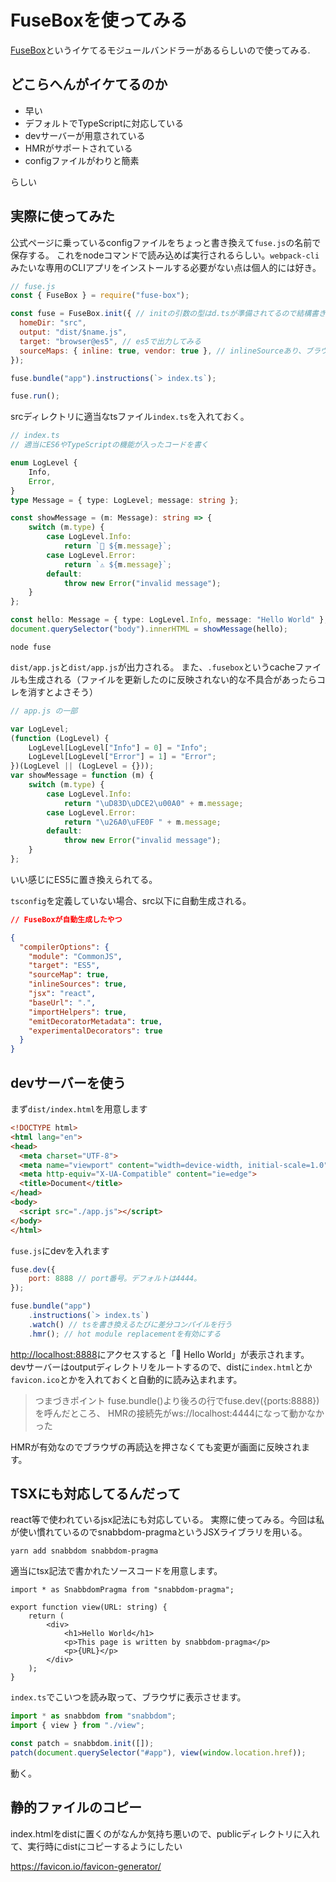 # FuseBoxを使ってみる

[FuseBox](https://github.com/fuse-box/fuse-box)というイケてるモジュールバンドラーがあるらしいので使ってみる.

## どこらへんがイケてるのか

- 早い
- デフォルトでTypeScriptに対応している
- devサーバーが用意されている
- HMRがサポートされている
- configファイルがわりと簡素

らしい

## 実際に使ってみた

公式ページに乗っているconfigファイルをちょっと書き換えて`fuse.js`の名前で保存する。
これをnodeコマンドで読み込めば実行されるらしい。`webpack-cli`みたいな専用のCLIアプリをインストールする必要がない点は個人的には好き。

```js
// fuse.js
const { FuseBox } = require("fuse-box");

const fuse = FuseBox.init({ // initの引数の型はd.tsが準備されてるので結構書きやすい
  homeDir: "src",
  output: "dist/$name.js",
  target: "browser@es5", // es5で出力してみる
  sourceMaps: { inline: true, vendor: true }, // inlineSourceあり、ブラウザ対応ありにしておく
});

fuse.bundle("app").instructions(`> index.ts`);

fuse.run();
```

srcディレクトリに適当なtsファイル`index.ts`を入れておく。

```ts
// index.ts
// 適当にES6やTypeScriptの機能が入ったコードを書く

enum LogLevel {
    Info,
    Error,
}
type Message = { type: LogLevel; message: string };

const showMessage = (m: Message): string => {
    switch (m.type) {
        case LogLevel.Info:
            return `📢 ${m.message}`;
        case LogLevel.Error:
            return `⚠️ ${m.message}`;
        default:
            throw new Error("invalid message");
    }
};

const hello: Message = { type: LogLevel.Info, message: "Hello World" };
document.querySelector("body").innerHTML = showMessage(hello);
```

```shell
node fuse
```

`dist/app.js`と`dist/app.js`が出力される。
また、`.fusebox`というcacheファイルも生成される（ファイルを更新したのに反映されない的な不具合があったらコレを消すとよさそう）

```js
// app.js の一部

var LogLevel;
(function (LogLevel) {
    LogLevel[LogLevel["Info"] = 0] = "Info";
    LogLevel[LogLevel["Error"] = 1] = "Error";
})(LogLevel || (LogLevel = {}));
var showMessage = function (m) {
    switch (m.type) {
        case LogLevel.Info:
            return "\uD83D\uDCE2\u00A0" + m.message;
        case LogLevel.Error:
            return "\u26A0\uFE0F " + m.message;
        default:
            throw new Error("invalid message");
    }
};
```

いい感じにES5に置き換えられてる。

`tsconfig`を定義していない場合、src以下に自動生成される。

```json
// FuseBoxが自動生成したやつ

{
  "compilerOptions": {
    "module": "CommonJS",
    "target": "ES5",
    "sourceMap": true,
    "inlineSources": true,
    "jsx": "react",
    "baseUrl": ".",
    "importHelpers": true,
    "emitDecoratorMetadata": true,
    "experimentalDecorators": true
  }
}
```

## devサーバーを使う

まず`dist/index.html`を用意します

```html
<!DOCTYPE html>
<html lang="en">
<head>
  <meta charset="UTF-8">
  <meta name="viewport" content="width=device-width, initial-scale=1.0">
  <meta http-equiv="X-UA-Compatible" content="ie=edge">
  <title>Document</title>
</head>
<body>
  <script src="./app.js"></script>
</body>
</html>
```

`fuse.js`にdevを入れます

```js
fuse.dev({
    port: 8888 // port番号。デフォルトは4444。
});

fuse.bundle("app")
    .instructions(`> index.ts`)
    .watch() // tsを書き換えるたびに差分コンパイルを行う
    .hmr(); // hot module replacementを有効にする
```

[http://localhost:8888](http://localhost:8888)にアクセスすると「📢 Hello World」が表示されます。
devサーバーはoutputディレクトリをルートするので、distに`index.html`とか`favicon.ico`とかを入れておくと自動的に読み込まれます。

> つまづきポイント
> fuse.bundle()より後ろの行でfuse.dev({ports:8888})を呼んだところ、
> HMRの接続先がws://localhost:4444になって動かなかった

HMRが有効なのでブラウザの再読込を押さなくても変更が画面に反映されます。

## TSXにも対応してるんだって

react等で使われているjsx記法にも対応している。
実際に使ってみる。今回は私が使い慣れているのでsnabbdom-pragmaというJSXライブラリを用いる。

```shell
yarn add snabbdom snabbdom-pragma
```

適当にtsx記法で書かれたソースコードを用意します。

```tsx
import * as SnabbdomPragma from "snabbdom-pragma";

export function view(URL: string) {
    return (
        <div>
            <h1>Hello World</h1>
            <p>This page is written by snabbdom-pragma</p>
            <p>{URL}</p>
        </div>
    );
}
```

`index.ts`でこいつを読み取って、ブラウザに表示させます。

```ts
import * as snabbdom from "snabbdom";
import { view } from "./view";

const patch = snabbdom.init([]);
patch(document.querySelector("#app"), view(window.location.href));
```

動く。

## 静的ファイルのコピー

index.htmlをdistに置くのがなんか気持ち悪いので、publicディレクトリに入れて、実行時にdistにコピーするようにしたい

https://favicon.io/favicon-generator/
